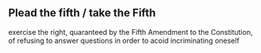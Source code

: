 ## Plead the fifth / take the Fifth


exercise the right, quaranteed by the Fifth Amendment to the Constitution, of refusing to answer questions in order to acoid incriminating oneself
